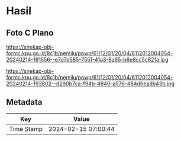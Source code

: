 # Hasil

## Foto C Plano

https://sirekap-obj-formc.kpu.go.id/8c1b/pemilu/ppwp/61/12/01/20/04/6112012004054-20240214-191556--e7d7d585-7551-41a3-8a65-b6e8cc5c821a.jpg

https://sirekap-obj-formc.kpu.go.id/8c1b/pemilu/ppwp/61/12/01/20/04/6112012004054-20240214-193802--d290b7ca-f94b-4840-a576-484d6eadb43b.jpg


## Metadata

| Key        | Value               |
| ---------- | ------------------- |
| Time Stamp | 2024-02-15 07:00:44 |



